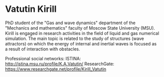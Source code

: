 Vatutin Kirill
==============================================================================================================================================================

PhD student of the "Gas and wave dynamics" department of the "Mechanics and mathematics" faculty of Moscow State University (MSU). Kirill is engaged in research activities in the field of liquid and gas numerical simulation. The main topic is related to the study of structures (wave attractors) on which the energy of internal and inertial waves is focused as a result of interaction with obstacles.

Professional social networks:
ISTINA: http://istina.msu.ru/profile/K.A.Vatutin/
ResearchGate: https://www.researchgate.net/profile/Kirill_Vatutin
